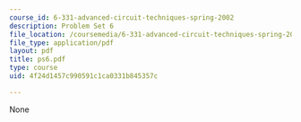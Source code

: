 ```yaml
---
course_id: 6-331-advanced-circuit-techniques-spring-2002
description: Problem Set 6
file_location: /coursemedia/6-331-advanced-circuit-techniques-spring-2002/4f24d1457c990591c1ca0331b845357c_ps6.pdf
file_type: application/pdf
layout: pdf
title: ps6.pdf
type: course
uid: 4f24d1457c990591c1ca0331b845357c

---
```

None